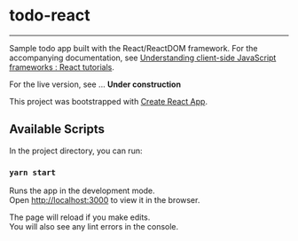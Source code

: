 # todo-react

------------------

Sample todo app built with the React/ReactDOM framework. For the accompanying documentation, see [Understanding client-side JavaScript frameworks : React tutorials](https://wiki.developer.mozilla.org/en-US/docs/Learn/Tools_and_testing/Client-side_JavaScript_frameworks#React_tutorials).


For the live version, see ... **Under construction**

This project was bootstrapped with [Create React App](https://github.com/facebook/create-react-app).

## Available Scripts

In the project directory, you can run:

### `yarn start`

Runs the app in the development mode.<br />
Open [http://localhost:3000](http://localhost:3000) to view it in the browser.

The page will reload if you make edits.<br />
You will also see any lint errors in the console.


